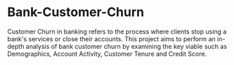 # Bank-Customer-Churn
Customer Churn in banking refers to the process where clients stop using a bank's services or close their accounts.  This project aims to perform an in-depth analysis of bank customer churn by examining the key viable such as Demographics, Account Activity, Customer Tenure and Credit Score. 
